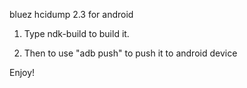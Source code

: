 bluez hcidump 2.3 for android

1) Type ndk-build to build it.

2) Then to use "adb push" to push it to android device

Enjoy!
